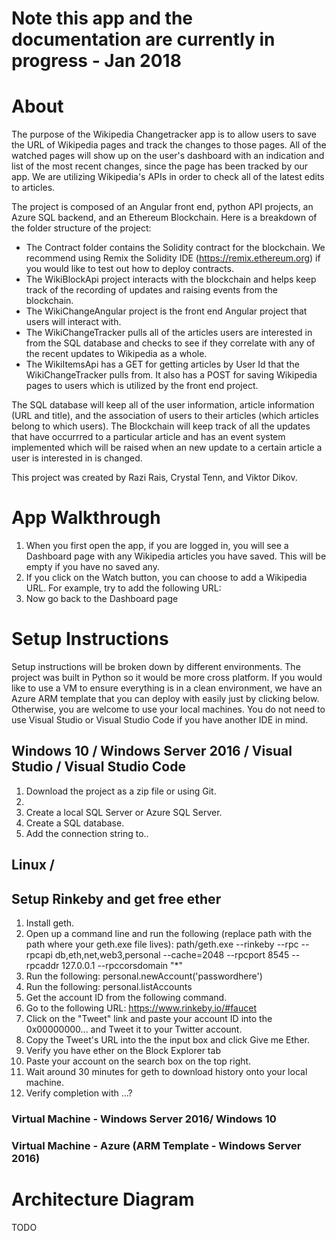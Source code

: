 # Note this app and the documentation are currently in progress - Jan 2018

# About
The purpose of the Wikipedia Changetracker app is to allow users to save the URL of Wikipedia pages and track the changes to those pages.  All of the watched pages will show up on the user's dashboard with an indication and list of the most recent changes, since the page has been tracked by our app.  We are utilizing Wikipedia's APIs in order to check all of the latest edits to articles. 

The project is composed of an Angular front end, python API projects, an Azure SQL backend, and an Ethereum Blockchain. Here is a breakdown of the folder structure of the project: 
* The Contract folder contains the Solidity contract for the blockchain.  We recommend using Remix the Solidity IDE (https://remix.ethereum.org) if you would like to test out how to deploy contracts.  
* The WikiBlockApi project interacts with the blockchain and helps keep track of the recording of updates and raising events from the blockchain. 
* The WikiChangeAngular project is the front end Angular project that users will interact with.  
* The WikiChangeTracker pulls all of the articles users are interested in from the SQL database and checks to see if they correlate with any of the recent updates to Wikipedia as a whole. 
* The WikiItemsApi has a GET for getting articles by User Id that the WikiChangeTracker pulls from.  It also has a POST for saving Wikipedia pages to users which is utilized by the front end project. 

The SQL database will keep all of the user information, article information (URL and title), and the association of users to their articles (which articles belong to which users). The Blockchain will keep track of all the updates that have occurrred to a particular article and has an event system implemented which will be raised when an new update to a certain article a user is interested in is changed. 

This project was created by Razi Rais, Crystal Tenn, and Viktor Dikov. 

# App Walkthrough
1. When you first open the app, if you are logged in, you will see a Dashboard page with any Wikipedia articles you have saved.  This will be empty if you have no saved any. 
2. If you click on the Watch button, you can choose to add a Wikipedia URL.  For example, try to add the following URL: 
3. Now go back to the Dashboard page

# Setup Instructions 
Setup instructions will be broken down by different environments.  The project was built in Python so it would be more cross platform. If you would like to use a VM to ensure everything is in a clean environment, we have an Azure ARM template that you can deploy with easily just by clicking below.  Otherwise, you are welcome to use your local machines.  You do not need to use Visual Studio or Visual Studio Code if you have another IDE in mind.   

## Windows 10 / Windows Server 2016 / Visual Studio / Visual Studio Code
1. Download the project as a zip file or using Git. 
2. 
3. Create a local SQL Server or Azure SQL Server.
4. Create a SQL database. 
5. Add the connection string to.. 

## Linux / 

## Setup Rinkeby and get free ether
1. Install geth.
2. Open up a command line and run the following (replace path with the path where your geth.exe file lives): path/geth.exe --rinkeby --rpc --rpcapi db,eth,net,web3,personal --cache=2048  --rpcport 8545 --rpcaddr 127.0.0.1 --rpccorsdomain "*"
3. Run the following: personal.newAccount('passwordhere')
4. Run the following: personal.listAccounts
5. Get the account ID from the following command.
6. Go to the following URL: https://www.rinkeby.io/#faucet
7. Click on the "Tweet" link and paste your account ID into the 0x00000000... and Tweet it to your Twitter account. 
8. Copy the Tweet's URL into the the input box and click Give me Ether. 
9. Verify you have ether on the Block Explorer tab
10. Paste your account on the search box on the top right. 
11. Wait around 30 minutes for geth to download history onto your local machine.
12. Verify completion with ...?

### Virtual Machine - Windows Server 2016/ Windows 10

### Virtual Machine - Azure (ARM Template - Windows Server 2016)

# Architecture Diagram
TODO


